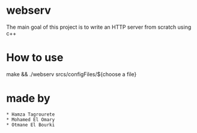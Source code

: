 # webserv

The main goal of this project is to write an HTTP server from scratch using c++

# How to use

make && ./webserv srcs/configFiles/${choose a file}

# made by
    * Hamza Tagrourete
    * Mohamed El Omary
    * Otmane El Bourki
